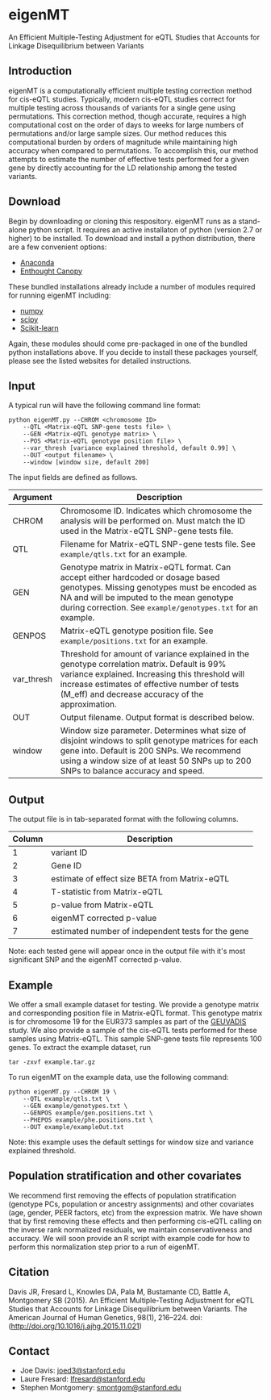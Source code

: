 # eigenMT
An Efficient Multiple-Testing Adjustment for eQTL Studies that Accounts for Linkage Disequilibrium between Variants

Introduction
------------
eigenMT is a computationally efficient multiple testing correction method for cis-eQTL studies. Typically, modern cis-eQTL studies correct for multiple testing across thousands of variants for a single gene using permutations. This correction method, though accurate, requires a high computational cost on the order of days to weeks for large numbers of permutations and/or large sample sizes. Our method reduces this computational burden by orders of magnitude while maintaining high accuracy when compared to permutations. To accomplish this, our method attempts to estimate the number of effective tests performed for a given gene by directly accounting for the LD relationship among the tested variants.  

Download
------------
Begin by downloading or cloning this respository. eigenMT runs as a stand-alone python script. It requires an active installaton of python (version 2.7 or higher) to be installed. To download and install a python distribution, there are a few convenient options:
- [Anaconda](https://store.continuum.io/cshop/anaconda/)
- [Enthought Canopy](https://www.enthought.com/products/canopy/)

These bundled installations already include a number of modules required for running eigenMT including:
- [numpy](http://www.numpy.org/)
- [scipy](http://www.scipy.org/)
- [Scikit-learn](http://scikit-learn.org/stable/)

Again, these modules should come pre-packaged in one of the bundled python installations above. If you decide to install these packages yourself, please see the listed websites for detailed instructions.

Input
------------
A typical run will have the following command line format:
```
python eigenMT.py --CHROM <chromosome ID>
	--QTL <Matrix-eQTL SNP-gene tests file> \
	--GEN <Matrix-eQTL genotype matrix> \
	--POS <Matrix-eQTL genotype position file> \
	--var_thresh [variance explained threshold, default 0.99] \
	--OUT <output filename> \
	--window [window size, default 200]
```

The input fields are defined as follows.

Argument        | Description
---------------------------  |-------------
CHROM                        | Chromosome ID. Indicates which chromosome the analysis will be performed on. Must match the ID used in the Matrix-eQTL SNP-gene tests file.
QTL                          | Filename for Matrix-eQTL SNP-gene tests file. See `example/qtls.txt` for an example.
GEN                          | Genotype matrix in Matrix-eQTL format. Can accept either hardcoded or dosage based genotypes. Missing genotypes must be encoded as NA and will be imputed to the mean genotype during correction. See `example/genotypes.txt` for an example.
GENPOS                       | Matrix-eQTL genotype position file. See `example/positions.txt` for an example.
var_thresh                   | Threshold for amount of variance explained in the genotype correlation matrix. Default is 99% variance explained. Increasing this threshold will increase estimates of effective number of tests (M_eff) and decrease accuracy of the approximation.
OUT                          | Output filename. Output format is described below.
window                       | Window size parameter. Determines what size of disjoint windows to split genotype matrices for each gene into. Default is 200 SNPs. We recommend using a window size of at least 50 SNPs up to 200 SNPs to balance accuracy and speed.


Output
------------
The output file is in tab-separated format with the following columns.

Column          |  Description
--------------- |   ------------
1               |  variant ID
2               |  Gene ID
3               |  estimate of effect size BETA from Matrix-eQTL
4               |  T-statistic from Matrix-eQTL
5               |  p-value from Matrix-eQTL 
6               |  eigenMT corrected p-value
7               |  estimated number of independent tests for the gene

Note: each tested gene will appear once in the output file with it's most significant SNP and the eigenMT corrected p-value.


Example
------------
We offer a small example dataset for testing. We provide a genotype matrix and corresponding position file in Matrix-eQTL format. This genotype matrix is for chromosome 19 for the EUR373 samples as part of the [GEUVADIS](http://www.nature.com/nature/journal/v501/n7468/full/nature12531.html?WT.ec_id=NATURE-20130926) study. We also provide a sample of the cis-eQTL tests performed for these samples using Matrix-eQTL. This sample SNP-gene tests file represents 100 genes. To extract the example dataset, run
```
tar -zxvf example.tar.gz
```

To run eigenMT on the example data, use the following command:
```
python eigenMT.py --CHROM 19 \
	--QTL example/qtls.txt \
	--GEN example/genotypes.txt \
	--GENPOS example/gen.positions.txt \
	--PHEPOS example/phe.positions.txt \
	--OUT example/exampleOut.txt
```
Note: this example uses the default settings for window size and variance explained threshold.


Population stratification and other covariates
------------
We recommend first removing the effects of population stratification (genotype PCs, population or ancestry assignments) and other covariates (age, gender, PEER factors, etc) from the expression matrix. We have shown that by first removing these effects and then performing cis-eQTL calling on the inverse rank normalized residuals, we maintain conservativeness and accuracy. We will soon provide an R script with example code for how to perform this normalization step prior to a run of eigenMT. 


Citation
------------
Davis JR, Fresard L, Knowles DA, Pala M, Bustamante CD, Battle A, Montgomery SB (2015). An Efficient Multiple-Testing Adjustment for eQTL Studies that Accounts for Linkage Disequilibrium between Variants. The American Journal of Human Genetics, 98(1), 216–224. doi: (http://doi.org/10.1016/j.ajhg.2015.11.021)

Contact
------------
- Joe Davis: joed3@stanford.edu
- Laure Fresard: lfresard@stanford.edu
- Stephen Montgomery: smontgom@stanford.edu

